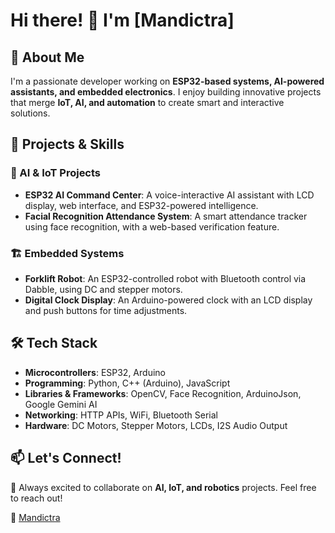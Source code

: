 # Hi there! 👋 I'm [Mandictra]

## 🚀 About Me
I'm a passionate developer working on **ESP32-based systems, AI-powered assistants, and embedded electronics**. I enjoy building innovative projects that merge **IoT, AI, and automation** to create smart and interactive solutions.

## 🔧 Projects & Skills
### 🤖 AI & IoT Projects
- **ESP32 AI Command Center**: A voice-interactive AI assistant with LCD display, web interface, and ESP32-powered intelligence.
- **Facial Recognition Attendance System**: A smart attendance tracker using face recognition, with a web-based verification feature.

### 🏗️ Embedded Systems
- **Forklift Robot**: An ESP32-controlled robot with Bluetooth control via Dabble, using DC and stepper motors.
- **Digital Clock Display**: An Arduino-powered clock with an LCD display and push buttons for time adjustments.

## 🛠️ Tech Stack
- **Microcontrollers**: ESP32, Arduino
- **Programming**: Python, C++ (Arduino), JavaScript
- **Libraries & Frameworks**: OpenCV, Face Recognition, ArduinoJson, Google Gemini AI
- **Networking**: HTTP APIs, WiFi, Bluetooth Serial
- **Hardware**: DC Motors, Stepper Motors, LCDs, I2S Audio Output

## 📫 Let's Connect!
💬 Always excited to collaborate on **AI, IoT, and robotics** projects. Feel free to reach out!

🔗 [Mandictra](https://github.com/Mandictra)

